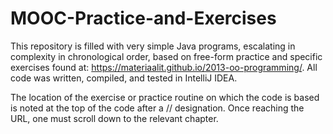 # MOOC-Practice-and-Exercises

This repository is filled with very simple Java programs, escalating in complexity in chronological order, based on free-form practice and specific exercises found at: https://materiaalit.github.io/2013-oo-programming/.  All code was written, compiled, and tested in IntelliJ IDEA.

The location of the exercise or practice routine on which the code is based is noted at the top of the code after a // designation.  Once reaching the URL, one must scroll down to the relevant chapter.
